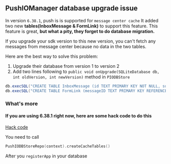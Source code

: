 ## PushIOManager database upgrade issue

In version `6.38.1`, push is is supported for `message center cache`
It added two new **tables(InboxMessage & FormLink)** to support this feature. This feature is great, **but what a pity, they forget to do database migration.**

If you upgrade your sdk version to this new version, you can't fetch any messages from message center because no data in the two tables.
 
Here are the best way to solve this problem:

1. Upgrade their database from version 1 to version 2
2. Add two lines following to `public void onUpgrade(SQLiteDatabase db, int oldVersion, int newVersion)` method in `PIODBStore`

```java
db.execSQL("CREATE TABLE InboxMessage (id TEXT PRIMARY KEY NOT NULL, subject TEXT, message TEXT, icon_url TEXT, message_center_name TEXT, deeplink_url TEXT, richmessage_html TEXT, richmessage_url TEXT, sent_ts TEXT, expiry_ts TEXT, user_id TEXT, device_id TEXT, expiry_datetime TEXT, fetch_datetime TEXT)");
db.execSQL("CREATE TABLE FormLink (messageID TEXT PRIMARY KEY REFERENCES InboxMessage (id), form_link TEXT, expiry_datetime TEXT)");
```

### What's more
#### If you are using 6.38.1 right now, here are some hack code to do this

[Hack code](PushIODBStore.kt)

You need to call

```kotlin
PushIODBStoreRepo(context).createCacheTables()
```

After you `registerApp` in your database